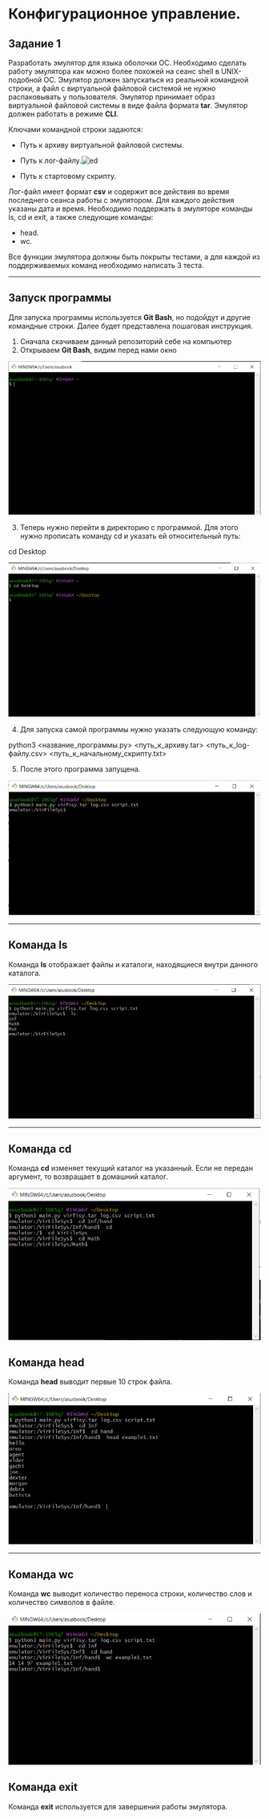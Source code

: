 # Конфигурационное управление.
## Задание 1
Разработать эмулятор для языка оболочки ОС. Необходимо сделать работу
эмулятора как можно более похожей на сеанс shell в UNIX-подобной ОС.
Эмулятор должен запускаться из реальной командной строки, а файл с
виртуальной файловой системой не нужно распаковывать у пользователя.
Эмулятор принимает образ виртуальной файловой системы в виде файла формата 
**tar**. Эмулятор должен работать в режиме **CLI**.

Ключами командной строки задаются:
- Путь к архиву виртуальной файловой системы.
- Путь к лог-файлу.![ed](https://github.com/user-attachments/assets/66068f29-a7ac-4f6e-b14e-8f2265b99097)

- Путь к стартовому скрипту.

Лог-файл имеет формат **csv** и содержит все действия во время последнего сеанса работы с эмулятором. Для каждого действия указаны дата и время.
Необходимо поддержать в эмуляторе команды ls, cd и exit, а также следующие команды:
- head.
- wc.

Все функции эмулятора должны быть покрыты тестами, а для каждой из поддерживаемых команд необходимо написать 3 теста.

---
## Запуск программы
Для запуска программы используется **Git Bash**, но подойдут и другие командные строки. Далее будет представлена пошаговая инструкция.
1. Сначала скачиваем данный репозиторий себе на компьютер
2. Открываем **Git Bash**, видим перед нами окно

![Окно Git Bash](https://github.com/AizenSouskeHado901/konfigHomeWork/blob/main/photo/1.png)

3. Теперь нужно перейти в директорию с программой. Для этого нужно прописать команду cd и указать ей относительный путь:

cd Desktop

![Команда cd](https://github.com/AizenSouskeHado901/konfigHomeWork/blob/main/photo/2.png)

4. Для запуска самой программы нужно указать следующую команду:


python3 <название_программы.py> <путь_к_архиву.tar> <путь_к_log-файлу.csv> <путь_к_начальному_скрипту.txt>

5. После этого программа запущена.

![Интерфейс программы](https://github.com/AizenSouskeHado901/konfigHomeWork/blob/main/photo/3.png)

---

## Команда ls

Команда **ls** отображает файлы и каталоги, находящиеся внутри данного каталога.

![Пример использования ls](https://github.com/AizenSouskeHado901/konfigHomeWork/blob/main/photo/4.png)

---

## Команда cd

Команда **cd** изменяет текущий каталог на указанный. Если не передан аргумент, то возвращает в домашний каталог.

![Пример использования cd](https://github.com/AizenSouskeHado901/konfigHomeWork/blob/main/photo/5.png)


## Команда head

Команда **head** выводит первые 10 строк файла.

![Пример использования head](https://github.com/AizenSouskeHado901/konfigHomeWork/blob/main/photo/6.png)

---

## Команда wc

Команда **wc** выводит количество переноса строки, количество слов и количество символов в файле.

![Пример использования wc](https://github.com/AizenSouskeHado901/konfigHomeWork/blob/main/photo/7.png)

## Команда exit

Команда **exit** используется для завершения работы эмулятора.


